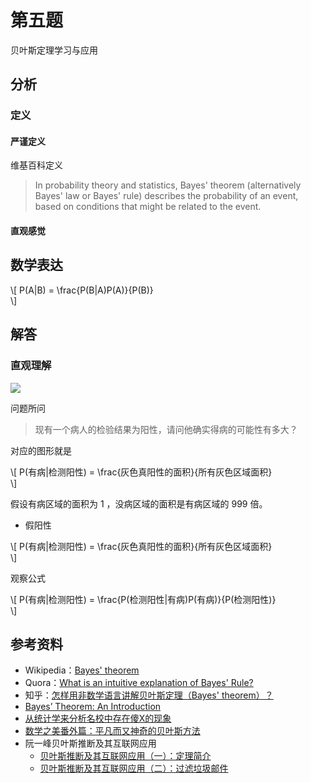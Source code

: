 <script type="text/javascript" src="http://cdn.mathjax.org/mathjax/latest/MathJax.js?config=default"></script>

# 第五题
贝叶斯定理学习与应用

## 分析

### 定义

#### 严谨定义

维基百科定义

> In probability theory and statistics, Bayes' theorem (alternatively Bayes' law or Bayes' rule) describes the probability of an event, based on conditions that might be related to the event.

#### 直观感觉




## 数学表达

\\[
  P(A|B) = \frac{P(B|A)P(A)}{P(B)}\
\\]


## 解答


### 直观理解

![](https://jianguoyun.com/c/tblv2/CLfRGBIg6qy_xkpu9XQKAfSUYFYX7bowmpHewlbjtLF0hX82dEY/ldZUzkqiTLA/l)

问题所问

> 现有一个病人的检验结果为阳性，请问他确实得病的可能性有多大？

对应的图形就是

\\[
  P(有病|检测阳性) = \frac{灰色真阳性的面积}{所有灰色区域面积}\
\\]


假设有病区域的面积为 1 ，没病区域的面积是有病区域的 999 倍。

- 假阳性

\\[
  P(有病|检测阳性) = \frac{灰色真阳性的面积}{所有灰色区域面积}\
\\]


观察公式

\\[
  P(有病|检测阳性) = \frac{P(检测阳性|有病)P(有病)}{P(检测阳性)}\
\\]



## 参考资料

- Wikipedia：[Bayes' theorem ](https://en.wikipedia.org/wiki/Bayes%27_theorem)
- Quora：[What is an intuitive explanation of Bayes' Rule?](https://www.quora.com/What-is-an-intuitive-explanation-of-Bayes-Rule)
- 知乎：[怎样用非数学语言讲解贝叶斯定理（Bayes' theorem）？](https://www.zhihu.com/question/19725590)
- [Bayes’ Theorem: An Introduction](https://kingeofdremes.wordpress.com/2013/03/02/bayes-theorem-intr/)
- [从统计学来分析名校中存在傻X的现象](http://www.douban.com/note/366811721/)
- [数学之美番外篇：平凡而又神奇的贝叶斯方法](http://mindhacks.cn/2008/09/21/the-magical-bayesian-method/)
- 阮一峰贝叶斯推断及其互联网应用
	- [贝叶斯推断及其互联网应用（一）：定理简介](http://www.ruanyifeng.com/blog/2011/08/bayesian_inference_part_one.html)
	- [贝叶斯推断及其互联网应用（二）：过滤垃圾邮件](http://www.ruanyifeng.com/blog/2011/08/bayesian_inference_part_two.html)